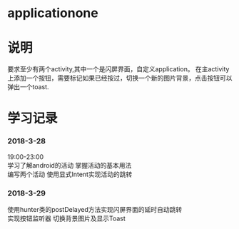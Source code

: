 # applicationone
说明
====
要求至少有两个activity,其中一个是闪屏界面，自定义application。 在主activity上添加一个按钮，需要标记如果已经按过，切换一个新的图片背景，点击按钮可以弹出一个toast.

# 学习记录 

### 2018-3-28<br> 
 19:00-23:00<br> 
 学习了解android的活动 掌握活动的基本用法<br> 
 编写两个活动 使用显式Intent实现活动的跳转<br> 
### 2018-3-29<br> 
 使用hunter类的postDelayed方法实现闪屏界面的延时自动跳转<br> 
 实现按钮监听器 切换背景图片及显示Toast<br> 
